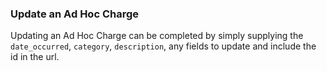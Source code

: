 ### Update an Ad Hoc Charge

Updating an Ad Hoc Charge can be completed by simply supplying the `date_occurred`, `category`, `description`, any fields to 
update and include the id in the url.
